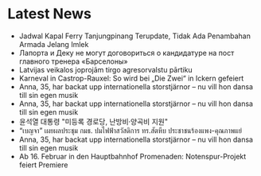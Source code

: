 # Latest News
-  Jadwal Kapal Ferry Tanjungpinang Terupdate, Tidak Ada Penambahan Armada Jelang Imlek
-  Лапорта и Деку не могут договориться о кандидатуре на пост главного тренера «Барселоны»
-  Latvijas veikalos joprojām tirgo agresorvalstu pārtiku
-  Karneval in Castrop-Rauxel: So wird bei „Die Zwei“ in Ickern gefeiert
-  Anna, 35, har backat upp internationella storstjärnor – nu vill hon dansa till sin egen musik
-  Anna, 35, har backat upp internationella storstjärnor – nu vill hon dansa till sin egen musik
-  윤석열 대통령 "미등록 경로당, 난방비·양곡비 지원"
-  “เบญจา” เผยผลประชุม กมธ. ปมไฟฟ้าสวัสดิการ ทร.สัตหีบ ประชาชนร้องแพง-คุณภาพแย่
-  Anna, 35, har backat upp internationella storstjärnor – nu vill hon dansa till sin egen musik
-  Ab 16. Februar in den Hauptbahnhof Promenaden: Notenspur-Projekt feiert Premiere
